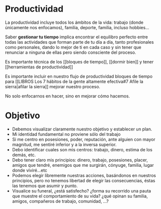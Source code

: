 # Productividad
La productividad incluye todos los ámbitos  de la vida: trabajo (donde únicamente nos enfocamos), familia, deporte, familia, incluso hobbies... 

Saber **gestionar tu tiempo** implica encontrar el equilibro perfecto entre todas las actividades que forman parte de tu día a día, tanto profesionales como personales, dando lo mejor de ti en cada caso y sin tener que renunciar a ninguna de ellas pero siendo consciente del proceso.

Es importante técnica de los [[bloques de tiempo]], [[dormir bien]] y tener [[herramientas de productividad]]


Es importante incluir en nuestro flujo de productividad bloques de tiempo para [[LIBROS Los 7 hábitos de la gente altamente efectiva#7 Afile la sierra|afilar la sierra]] mejorar nuestro proceso.

No solo enfocarnos en hacer, sino en mejorar cómo hacemos.



# Objetivo
 - Debemos visualizar claramente nuestro objetivo y establecer un plan.
 - Mi identidad fundamental no proviene sólo del trabajo
 - Si me centro en posesiones, poder, reputación, ante alguien con mayor magnitud, me sentiré inferior y a la inversa superior. 
 - Debo identificar cuales son mis centros: trabajo, dinero, estima de los demás, etc.
 - Debo tener claro mis principios: dinero, trabajo, posesiones, placer, amigos que tendré, enemigos que me surgirán, cónyuge, familia, lugar donde viviré...etc
 - Podemos elegir libremente nuestras acciones, basándonos en nuestros principios, pero no tenemos libertad de elegir las consecuencias, éstas las tenemos que asumir y punto.
 - Visualice su funeral, ¿está satisfecho? ¿forma su recorrido una pauta que muestre el comportamiento de su vida? ¿qué opinan su familia, amigos, compañeros de trabajo, comunidad, ...?